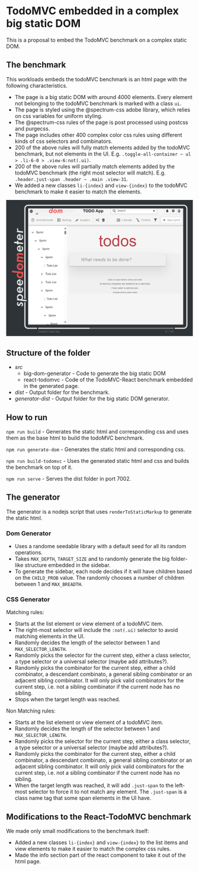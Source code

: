 # TodoMVC embedded in a complex big static DOM

This is a proposal to embed the TodoMVC benchmark on a complex static DOM.

## The benchmark

This workloads embeds the todoMVC benchmark is an html page with the following characteristics.

* The page is a big static DOM with around 4000 elements. Every element not belonging to the todoMVC benchmark is marked with a class `ui`.
* The page is styled using the @spectrum-css adobe library, which relies on css variables for uniform styling.
* The @spectrum-css rules of the page is post processed using postcss and purgecss.
* The page includes other 400 complex color css rules using different kinds of css selectors and combinators.
* 200 of the above rules will fully match elements added by the todoMVC benchmark, but not elements in the UI. E.g. `.toggle-all-container ~ ul > .li-6-0 > .view-6:not(.ui)`.
* 200 of the above rules will partially match elements added by the todoMVC benchmark (the right most selector will match). E.g. `.header.just-span .header ~ .main .view-31`.
* We added a new classes `li-{index}` and `view-{index}` to the todoMVC benchmark to make it easier to match the elements.

<p align = "center">
<img src="complex-dom-workload.png" alt="workload" width="800"/>
</p>

## Structure of the folder
* *src*
  * big-dom-generator - Code to generate the big static DOM
  * react-todomvc - Code of the TodoMVC-React benchmark embedded in the generated page.
* *dist* - Output folder for the benchmark.
* *generator-dist* - Output folder for the big static DOM generator.

## How to run
`npm run build` - Generates the static html and corresponding css and uses them as the base html to build the todoMVC benchmark.

`npm run generate-dom` - Generates the static html and corresponding css.

`npm run build-todomvc` - Uses the generated static html and css and builds the benchmark on top of it.

`npm run serve` - Serves the dist folder in port 7002.

## The generator

The generator is a nodejs script that uses `renderToStaticMarkup` to generate the static html.

### Dom Generator

* Uses a randome seedable library with a default seed for all its random operations.
* Takes `MAX_DEPTH`, `TARGET_SIZE` and  to randomly generate the big folder-like structure embedded in the sidebar.
* To generate the sidebar, each node decides if it will have children based on the `CHILD_PROB` value. The randomly chooses a number of children between 1 and `MAX_BREADTH`.

### CSS Generator

Matching rules:

* Starts at the list element or view element of a todoMVC item.
* The right-most selector will include the `:not(.ui)` selector to avoid matching elements in the UI.
* Randomly decides the length of the selector between 1 and `MAX_SELECTOR_LENGTH`.
* Randomly picks the selector for the current step, either a class selector, a type selector or a universal selector (maybe add attributes?).
* Randomly picks the combinator for the current step, either a child combinator, a descendant combinato, a general sibling combinator or an adjacent sibling combinator. It will only pick valid combinators for the current step, i.e. not a sibling combinator if the current node has no sibling.
* Stops when the target length was reached.

Non Matching rules:

* Starts at the list element or view element of a todoMVC item.
* Randomly decides the length of the selector between 1 and `MAX_SELECTOR_LENGTH`.
* Randomly picks the selector for the current step, either a class selector, a type selector or a universal selector (maybe add attributes?).
* Randomly picks the combinator for the current step, either a child combinator, a descendant combinato, a general sibling combinator or an adjacent sibling combinator. It will only pick valid combinators for the current step, i.e. not a sibling combinator if the current node has no sibling.
* When the target length was reached, it will add `.just-span` to the left-most selector to force it to not match any element. The `.just-span` is a class name tag that some span elements in the UI have.

## Modifications to the React-TodoMVC benchmark

We made only small modifications to the benchmark itself:

* Added a new classes `li-{index}` and `view-{index}` to the list items and view elements to make it easier to match the complex css rules.
* Made the info section part of the react component to take it out of the html page.